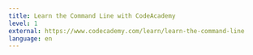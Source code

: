 ```yaml
---
title: Learn the Command Line with CodeAcademy
level: 1
external: https://www.codecademy.com/learn/learn-the-command-line
language: en
---
```

